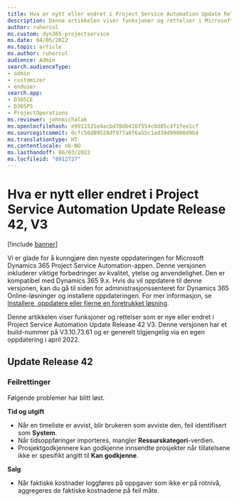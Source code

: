 ```yaml
---
title: Hva er nytt eller endret i Project Service Automation Update Release 42, V3
description: Denne artikkelen viser funksjoner og rettelser i Microsoft Dynamics 365 Project Service Automation Update Release 42 V3.
author: ruhercul
ms.custom: dyn365-projectservice
ms.date: 04/05/2022
ms.topic: article
ms.author: ruhercul
audience: Admin
search.audienceType:
- admin
- customizer
- enduser
search.app:
- D365CE
- D365PS
- ProjectOperations
ms.reviewer: johnmichalak
ms.openlocfilehash: e9911531e4acbd78db416f554c8d85c4f1fee1cf
ms.sourcegitcommit: 6cfc50d89528df977a8f6a55c1ad39d99800d9b4
ms.translationtype: HT
ms.contentlocale: nb-NO
ms.lasthandoff: 06/03/2022
ms.locfileid: "8912727"
---
```

# <a name="whats-new-or-changed-in-project-service-automation-update-release-42-v3"></a>Hva er nytt eller endret i Project Service Automation Update Release 42, V3

[!include [banner](../includes/psa-now-project-operations.md)]

Vi er glade for å kunngjøre den nyeste oppdateringen for Microsoft Dynamics 365 Project Service Automation-appen. Denne versjonen inkluderer viktige forbedringer av kvalitet, ytelse og anvendelighet. Den er kompatibel med Dynamics 365 9.x. Hvis du vil oppdatere til denne versjonen, kan du gå til siden for administrasjonssenteret for Dynamics 365 Online-løsninger og installere oppdateringen. For mer informasjon, se [Installere, oppdatere eller fjerne en foretrukket løsning](/power-platform/admin/install-remove-preferred-solution).

Denne artikkelen viser funksjoner og rettelser som er nye eller endret i Project Service Automation Update Release 42 V3. Denne versjonen har et build-nummer på V3.10.73.61 og er generelt tilgjengelig via en egen oppdatering i april 2022.

## <a name="update-release-42"></a>Update Release 42

### <a name="bug-fixes"></a>Feilrettinger

Følgende problemer har blitt løst.

**Tid og utgift**

- Når en timeliste er avvist, blir brukeren som avviste den, feil identifisert som **System**.
- Når tidsoppføringer importeres, mangler **Ressurskategori**-verdien.
- Prosjektgodkjennere kan godkjenne innsendte prosjekter når tillatelsene ikke er spesifikt angitt til **Kan godkjenne**.

**Salg**

- Når faktiske kostnader loggføres på oppgaver som ikke er på rotnivå, aggregeres de faktiske kostnadene på feil måte.
